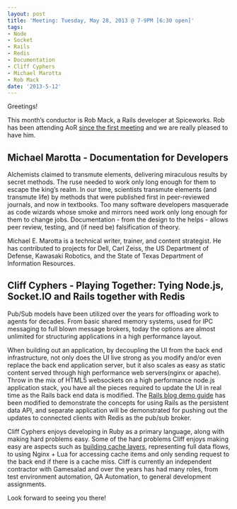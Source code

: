 ```yaml
---
layout: post
title: 'Meeting: Tuesday, May 28, 2013 @ 7-9PM [6:30 open]'
tags:
- Node
- Socket
- Rails
- Redis
- Documentation
- Cliff Cyphers
- Michael Marotta
- Rob Mack
date: '2013-5-12'
---
```

Greetings!

This month’s conductor is Rob Mack, a Rails developer at Spiceworks. Rob has been attending AoR [since the first meeting](http://www.flickr.com/photos/austin_on_rails/100645863/) and we are really pleased to have him.

## Michael Marotta - Documentation for Developers

Alchemists claimed to transmute elements, delivering miraculous results by secret methods. The ruse needed to work only long enough for them to escape the king’s realm. In our time, scientists transmute elements (and transmute life) by methods that were published first in peer-reviewed journals, and now in textbooks. Too many software developers masquerade as code wizards whose smoke and mirrors need work only long enough for them to change jobs. Documentation - from the design to the helps - allows peer review, testing, and (if need be) falsification of theory.

Michael E. Marotta is a technical writer, trainer, and content strategist. He has contributed to projects for Dell, Carl Zeiss, the US Department of Defense, Kawasaki Robotics, and the State of Texas Department of Information Resources.

## Cliff Cyphers - Playing Together: Tying Node.js, Socket.IO and Rails together with Redis

Pub/Sub models have been utilized over the years for offloading work to agents for decades. From basic shared memory systems, used for IPC messaging to full blown message brokers, today the options are almost unlimited for structuring applications in a high performance layout.

When building out an application, by decoupling the UI from the back end infrastructure, not only does the UI live strong as you modify and/or even replace the back end application server, but it also scales as easy as static content served through high performance web servers(nginx or apache). Throw in the mix of HTML5 websockets on a high performance node.js application stack, you have all the pieces required to update the UI in real time as the Rails back end data is modified. The [Rails blog demo guide](https://github.com/rails/rails/tree/master/guides/code/getting_started) has been modified to demonstrate the concepts for using Rails as the persistent data API, and separate application will be demonstrated for pushing out the updates to connected clients with Redis as the pub/sub broker.

Cliff Cyphers enjoys developing in Ruby as a primary language, along with making hard problems easy. Some of the hard problems Cliff enjoys making easy are aspects such as [building cache layers](http://cliffcyphers.wordpress.com/2012/11/15/general-purpose-ruby-cache-layer/), representing full data flows, to using Nginx + Lua for accessing cache items and only sending request to the back end if there is a cache miss. Cliff is currently an independent contractor with Gamesalad and over the years has had many roles, from test environment automation, QA Automation, to general development assignments.

Look forward to seeing you there!

